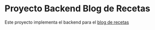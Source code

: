 # Proyecto Backend Blog de Recetas

Este proyecto implementa el backend para el [blog de recetas](https://github.com/carlosmsx/c2i-tp-react-ejercicio14)